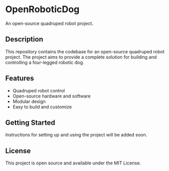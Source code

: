 # OpenRoboticDog

An open-source quadruped robot project.

## Description
This repository contains the codebase for an open-source quadruped robot project. The project aims to provide a complete solution for building and controlling a four-legged robotic dog.

## Features
- Quadruped robot control
- Open-source hardware and software
- Modular design
- Easy to build and customize

## Getting Started
Instructions for setting up and using the project will be added soon.

## License
This project is open source and available under the MIT License. 